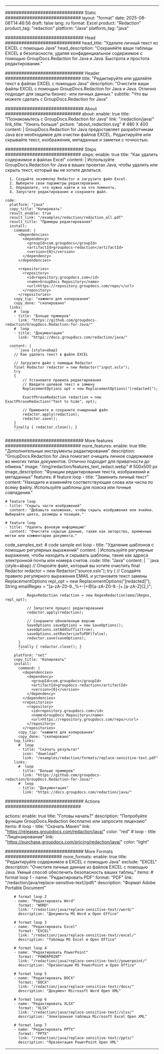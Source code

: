 
---
############################# Static ############################
layout: "format"
date:  2025-08-08T14:46:56
draft: false
lang: ru
format: Excel
product: "Redaction"
product_tag: "redaction"
platform: "Java"
platform_tag: "java"

############################# Head ############################
head_title: "Удалите личный текст из EXCEL с помощью Java"
head_description: "Сохраняйте ваши таблицы EXCEL в безопасности, удаляя конфиденциальное содержимое с помощью GroupDocs.Redaction for Java и Java. Быстрота и простота редактирования."

############################# Header ############################
title: "Редактируйте или удаляйте текст в файлах EXCEL с помощью Java" 
description: "Очистите ваши файлы EXCEL с помощью GroupDocs.Redaction for Java и Java. Отлично подходит для защиты бизнес- или личных данных."
subtitle: "Что вы можете сделать с GroupDocs.Redaction for Java" 

############################# About ############################
about:
    enable: true
    title: "Познакомьтесь с GroupDocs.Redaction for Java"
    link: "/redaction/java/"
    link_title: "Узнать больше"
    picture: "about_redaction.svg" # 480 X 400
    content: |
       GroupDocs.Redaction for Java предоставляет разработчикам Java все необходимое для очистки файлов EXCEL. Редактируйте или скрывайте текст, изображения, метаданные и заметки с точностью.

############################# Steps ############################
steps:
    enable: true
    title: "Как удалить содержимое в файлах Excel"
    content: |
      Используйте GroupDocs.Redaction for Java в ваших проектах Java, чтобы удалить или скрыть текст, который вы не хотите делиться.
      
      1. Создайте экземпляр Redactor и загрузите файл Excel.
      2. Выберите свои параметры редактирования.
      3. Определите, что нужно найти и на что поменять.
      4. Запустите редактирование и сохраните файл.
   
    code:
      platform: "java"
      copy_title: "Копировать"
      result_enable: true
      result_link: "/examples/redaction/redaction_all.pdf"
      result_title: "Примеры редактирования"
      install:
        command: |
          <dependencies>
            <dependency>
              <groupId>com.groupdocs</groupId>
              <artifactId>groupdocs-redaction</artifactId>
              <version>{0}</version>
            </dependency>
          </dependencies>

          <repositories>
            <repository>
              <id>repository.groupdocs.com</id>
              <name>GroupDocs Repository</name>
              <url>https://repository.groupdocs.com/repo/</url>
            </repository>
          </repositories>
        copy_tip: "нажмите для копирования"
        copy_done: "скопировано"
      links:
        #  loop
        - title: "Больше примеров"
          link: "https://github.com/groupdocs-redaction/GroupDocs.Redaction-for-Java/"
        #  loop
        - title: "Документация"
          link: "https://docs.groupdocs.com/redaction/java/"
          
      content: |
        ```java {style=abap}
        // Как удалить текст в файле EXCEL

        // Загрузите файл с помощью Redactor
        final Redactor redactor = new Redactor("input.xslx");
        try
        {
            // Установите правила редактирования
            // Введите целевой текст и замену
            ReplacementOptions opt = new ReplacementOptions("[redacted]");
            
            ExactPhraseRedaction redaction = new ExactPhraseRedaction("Text to hide", opt);

            // Примените и сохраните очищенный файл
            redactor.apply(redaction);
            redactor.save();
        }
        finally { redactor.close(); }
        ```            


############################# More features ############################
more_features:
  enable: true
  title: "Дополнительные инструменты редактирования"
  description: "GroupDocs.Redaction for Java помогает очищать личное содержимое во многих типах документов. Отлично подходит для приватности до обмена."
  image: "/img/redaction/features_text_redact.webp" # 500x500 px
  image_description: "Функции редактирования текста, изображений и метаданных"
  features:
    # feature loop
    - title: "Заменить личный текст"
      content: "Находите и изменяйте соответствующие слова или числа по всему файлу. Используйте шаблоны для поиска или точные совпадения."

    # feature loop
    - title: "Скрыть части изображений"
      content: "Добавьте наложения, чтобы скрыть изображения или ячейки. Выбирайте цвета, размеры и позиции."

    # feature loop
    - title: "Удалить фоновую информацию"
      content: "Очистите скрытые данные, такие как авторство, временные метки или комментарии документа."
      
  code_samples_ext:
    # code sample ext loop
    - title: "Удаление шаблонов с помощью регулярных выражений"
      content: |
        Используйте регулярные выражения, чтобы находить и скрывать шаблоны, такие как адреса электронной почты или номера счетов.
      code:
        title: "Java"
        content: |
          ```java {style=abap}
          //  Откройте файл, который вы хотите очистить
          final Redactor redactor = new Redactor("source.xslx");
          try
          {
              // Создайте правило регулярного выражения EMAIL и установите текст замены
              ReplacementOptions repl_opt = new ReplacementOptions("[redacted]");
              String emailRegex = "[a-zA-Z0-9._%+-]+@[a-zA-Z0-9.-]+\.[a-zA-Z]{2,}";

              RegexRedaction redaction = new RegexRedaction(emailRegex, repl_opt);
              
              // Запустите процесс редактирования
              redactor.apply(redaction);

              // Сохраните обновленную версию
              SaveOptions saveOptions = new SaveOptions();
              saveOptions.setAddSuffix(true);
              saveOptions.setRasterizeToPDF(false);
              redactor.save(saveOptions);
          }
          finally { redactor.close(); }
          ```
        platform: "net"
        copy_title: "Копировать"
        install:
          command: |
            <dependencies>
              <dependency>
                <groupId>com.groupdocs</groupId>
                <artifactId>groupdocs-redaction</artifactId>
                <version>{0}</version>
              </dependency>
            </dependencies>
            <repositories>
              <repository>
                <id>repository.groupdocs.com</id>
                <name>GroupDocs Repository</name>
                <url>https://repository.groupdocs.com/repo/</url>
              </repository>
            </repositories>
          copy_tip: "нажмите для копирования"
          copy_done: "скопировано"
        top_links:
          #  loop
          - title: "Скачать результат"
            icon: "download"
            link: "/examples/redaction/formats/replace-sensitive-text.pdf"
        links:
          #  loop
          - title: "Больше примеров"
            link: "https://github.com/groupdocs-redaction/GroupDocs.Redaction-for-Java/"
          #  loop
          - title: "Документация"
            link: "https://docs.groupdocs.com/redaction/java/"


############################# Actions ############################

actions:
  enable: true
  title: "Готовы начать?"
  description: "Попробуйте функции GroupDocs.Redaction бесплатно или запросите лицензию"
  items:
    #  loop
    - title: "Скачать Maven"
      link: "https://releases.groupdocs.com/redaction/java/"
      color: "red"
        #  loop
    - title: "Лицензирование"
      link: "https://purchase.groupdocs.com/pricing/redaction/java/"
      color: "light"


############################# More Formats #####################
more_formats:
    enable: true
    title: "Редактируйте содержимое в EXCEL с помощью Java"
    exclude: "EXCEL"
    description: "Очистите личные данные из файлов EXCEL с помощью Java. Умный способ обеспечить безопасность ваших таблиц."
    items: 
        # format loop 1
        - name: "Редактировать PDF"
          format: "PDF"
          link: "/redaction/java/replace-sensitive-text//pdf/"
          description: "Формат Adobe Portable Document"

        # format loop 2
        - name: "Редактировать Word"
          format: "WORD"
          link: "/redaction/java/replace-sensitive-text//word/"
          description: "Документы MS Word и Open Office"
          
        # format loop 3
        - name: "Редактировать Excel"
          format: "EXCEL"
          link: "/redaction/java/replace-sensitive-text//excel/"
          description: "Таблицы MS Excel и Open Office"

        # format loop 4
        - name: "Редактировать PowerPoint"
          format: "POWERPOINT"
          link: "/redaction/java/replace-sensitive-text//powerpoint/"
          description: "Презентации MS PowerPoint и Open Office"

        # format loop 5
        - name: "Редактировать DOCX"
          format: "DOCX"
          link: "/redaction/java/replace-sensitive-text//docx/"
          description: "Документ Microsoft Word Open XML"
          
        # format loop 6
        - name: "Редактировать XLSX"
          format: "XLSX"
          link: "/redaction/java/replace-sensitive-text//xlsx/"
          description: "Электронная таблица Microsoft Excel Open XML"
          
        # format loop 7
        - name: "Редактировать PPTX"
          format: "PPTX"
          link: "/redaction/java/replace-sensitive-text//pptx/"
          description: "Презентация PowerPoint Open XML"


---